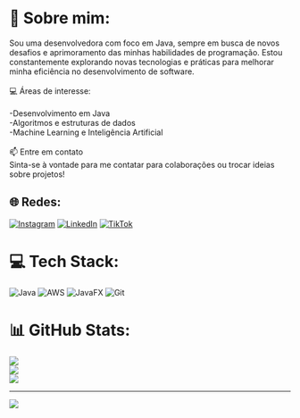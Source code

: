 # 💫 Sobre mim:
Sou uma desenvolvedora com foco em Java, sempre em busca de novos desafios e aprimoramento das minhas habilidades de programação. Estou constantemente explorando novas tecnologias e práticas para melhorar minha eficiência no desenvolvimento de software.<br><br>💻 Áreas de interesse:<br><br>-Desenvolvimento em Java<br>-Algoritmos e estruturas de dados<br>-Machine Learning e Inteligência Artificial<br><br>📫 Entre em contato<br>Sinta-se à vontade para me contatar para colaborações ou trocar ideias sobre projetos!


## 🌐 Redes:
[![Instagram](https://img.shields.io/badge/Instagram-%23E4405F.svg?logo=Instagram&logoColor=white)](https://instagram.com/biancasuarz) [![LinkedIn](https://img.shields.io/badge/LinkedIn-%230077B5.svg?logo=linkedin&logoColor=white)](https://linkedin.com/in/biancasuarz) [![TikTok](https://img.shields.io/badge/TikTok-%23000000.svg?logo=TikTok&logoColor=white)](https://tiktok.com/@biancasuarzdev) 

# 💻 Tech Stack:
![Java](https://img.shields.io/badge/java-%23ED8B00.svg?style=for-the-badge&logo=openjdk&logoColor=white) ![AWS](https://img.shields.io/badge/AWS-%23FF9900.svg?style=for-the-badge&logo=amazon-aws&logoColor=white) ![JavaFX](https://img.shields.io/badge/javafx-%23FF0000.svg?style=for-the-badge&logo=javafx&logoColor=white) ![Git](https://img.shields.io/badge/git-%23F05033.svg?style=for-the-badge&logo=git&logoColor=white)
# 📊 GitHub Stats:
![](https://github-readme-stats.vercel.app/api?username=biancasuarz&theme=dark&hide_border=false&include_all_commits=false&count_private=false)<br/>
![](https://github-readme-streak-stats.herokuapp.com/?user=biancasuarz&theme=dark&hide_border=false)<br/>
![](https://github-readme-stats.vercel.app/api/top-langs/?username=biancasuarz&theme=dark&hide_border=false&include_all_commits=false&count_private=false&layout=compact)

---
[![](https://visitcount.itsvg.in/api?id=biancasuarz&icon=0&color=0)](https://visitcount.itsvg.in)

<!-- Proudly created with GPRM ( https://gprm.itsvg.in ) -->
